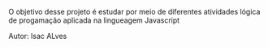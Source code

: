 O objetivo desse projeto é estudar por meio de diferentes atividades lógica de progamação aplicada na lingueagem Javascript

Autor: Isac ALves